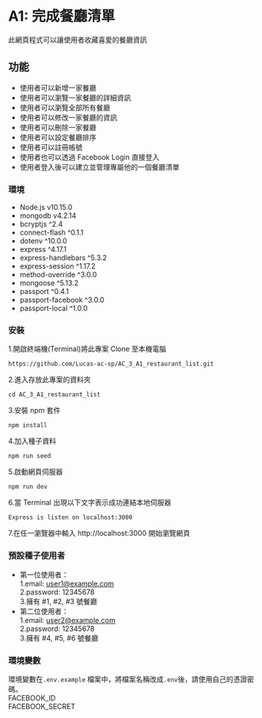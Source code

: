 # A1: 完成餐廳清單

此網頁程式可以讓使用者收藏喜愛的餐廳資訊

## 功能

- 使用者可以新增一家餐廳
- 使用者可以瀏覽一家餐廳的詳細資訊
- 使用者可以瀏覽全部所有餐廳
- 使用者可以修改一家餐廳的資訊
- 使用者可以刪除一家餐廳
- 使用者可以設定餐廳排序
- 使用者可以註冊帳號
- 使用者也可以透過 Facebook Login 直接登入
- 使用者登入後可以建立並管理專屬他的一個餐廳清單

### 環境

- Node.js v10.15.0
- mongodb v4.2.14
- bcryptjs ^2.4
- connect-flash ^0.1.1
- dotenv ^10.0.0
- express ^4.17.1
- express-handlebars ^5.3.2
- express-session ^1.17.2
- method-override ^3.0.0
- mongoose ^5.13.2
- passport ^0.4.1
- passport-facebook ^3.0.0
- passport-local ^1.0.0

### 安裝

1.開啟終端機(Terminal)將此專案 Clone 至本機電腦

`https://github.com/Lucas-ac-sp/AC_3_A1_restaurant_list.git`

2.進入存放此專案的資料夾

`cd AC_3_A1_restaurant_list`

3.安裝 npm 套件

`npm install`

4.加入種子資料

`npm run seed`

5.啟動網頁伺服器

`npm run dev`

6.當 Terminal 出現以下文字表示成功連結本地伺服器

`Express is listen on localhost:3000`

7.在任一瀏覽器中輸入 http://localhost:3000 開始瀏覽網頁

### 預設種子使用者

- 第一位使用者：<br>
  1.email: user1@example.com<br>
  2.password: 12345678<br>
  3.擁有 #1, #2, #3 號餐廳<br>
- 第二位使用者：<br>
  1.email: user2@example.com<br>
  2.password: 12345678<br>
  3.擁有 #4, #5, #6 號餐廳

### 環境變數

環境變數在`.env.example` 檔案中，將檔案名稱改成`.env`後，請使用自己的憑證密碼。<br>
FACEBOOK_ID<br>
FACEBOOK_SECRET
